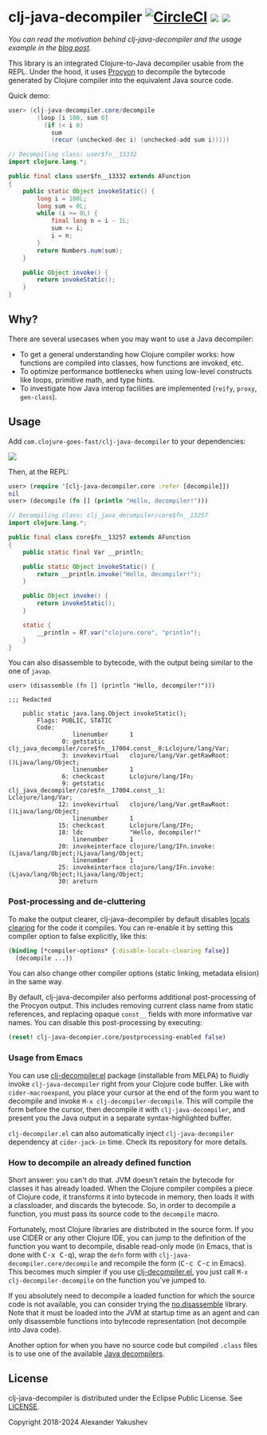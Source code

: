 # clj-java-decompiler [![CircleCI](https://img.shields.io/circleci/build/github/clojure-goes-fast/clj-java-decompiler/master.svg)](https://dl.circleci.com/status-badge/redirect/gh/clojure-goes-fast/clj-java-decompiler/tree/master) [![](https://img.shields.io/clojars/dt/com.clojure-goes-fast/clj-java-decompiler?color=teal)](https://clojars.org/com.clojure-goes-fast/clj-java-decompiler) [![](https://img.shields.io/badge/-changelog-blue.svg)](CHANGELOG.md)

_You can read the motivation behind clj-java-decompiler and the usage example in
the
[blog post](http://clojure-goes-fast.com/blog/introspection-tools-java-decompilers/)._

This library is an integrated Clojure-to-Java decompiler usable from the REPL.
Under the hood, it uses [Procyon](https://github.com/mstrobel/procyon) to
decompile the bytecode generated by Clojure compiler into the equivalent Java
source code.

Quick demo:

```java
user> (clj-java-decompiler.core/decompile
        (loop [i 100, sum 0]
          (if (< i 0)
            sum
            (recur (unchecked-dec i) (unchecked-add sum i)))))

// Decompiling class: user$fn__13332
import clojure.lang.*;

public final class user$fn__13332 extends AFunction
{
    public static Object invokeStatic() {
        long i = 100L;
        long sum = 0L;
        while (i >= 0L) {
            final long n = i - 1L;
            sum += i;
            i = n;
        }
        return Numbers.num(sum);
    }

    public Object invoke() {
        return invokeStatic();
    }
}
```

## Why?

There are several usecases when you may want to use a Java decompiler:

- To get a general understanding how Clojure compiler works: how functions are
  compiled into classes, how functions are invoked, etc.
- To optimize performance bottlenecks when using low-level constructs like
  loops, primitive math, and type hints.
- To investigate how Java interop facilities are implemented (`reify`, `proxy`,
  `gen-class`).

## Usage

Add `com.clojure-goes-fast/clj-java-decompiler` to your dependencies:

[![](https://clojars.org/com.clojure-goes-fast/clj-java-decompiler/latest-version.svg)](https://clojars.org/com.clojure-goes-fast/clj-java-decompiler)

Then, at the REPL:

```clojure
user> (require '[clj-java-decompiler.core :refer [decompile]])
nil
user> (decompile (fn [] (println "Hello, decompiler!")))
```

```java
// Decompiling class: clj_java_decompiler/core$fn__13257
import clojure.lang.*;

public final class core$fn__13257 extends AFunction
{
    public static final Var __println;

    public static Object invokeStatic() {
        return __println.invoke("Hello, decompiler!");
    }

    public Object invoke() {
        return invokeStatic();
    }

    static {
        __println = RT.var("clojure.core", "println");
    }
}
```

You can also disassemble to bytecode, with the output being similar to the one
of `javap`.

```
user> (disassemble (fn [] (println "Hello, decompiler!")))

;;; Redacted

    public static java.lang.Object invokeStatic();
        Flags: PUBLIC, STATIC
        Code:
                  linenumber      1
               0: getstatic       clj_java_decompiler/core$fn__17004.const__0:Lclojure/lang/Var;
               3: invokevirtual   clojure/lang/Var.getRawRoot:()Ljava/lang/Object;
                  linenumber      1
               6: checkcast       Lclojure/lang/IFn;
               9: getstatic       clj_java_decompiler/core$fn__17004.const__1:
Lclojure/lang/Var;
              12: invokevirtual   clojure/lang/Var.getRawRoot:()Ljava/lang/Object;
                  linenumber      1
              15: checkcast       Lclojure/lang/IFn;
              18: ldc             "Hello, decompiler!"
                  linenumber      1
              20: invokeinterface clojure/lang/IFn.invoke:(Ljava/lang/Object;)Ljava/lang/Object;
                  linenumber      1
              25: invokeinterface clojure/lang/IFn.invoke:(Ljava/lang/Object;)Ljava/lang/Object;
              30: areturn
```

### Post-processing and de-cluttering

To make the output clearer, clj-java-decompiler by default disables [locals
clearing](https://clojuredocs.org/clojure.core/*compiler-options*) for the code
it compiles. You can re-enable it by setting this compiler option to false
explicitly, like this:

```clj
(binding [*compiler-options* {:disable-locals-clearing false}]
  (decompile ...))
```

You can also change other compiler options (static linking, metadata elision) in
the same way.

By default, clj-java-decompiler also performs additional post-processing of the
Procyon output. This includes removing current class name from static
references, and replacing opaque `const__` fields with more informative var
names. You can disable this post-processing by executing:

```clj
(reset! clj-java-decompier.core/postprocessing-enabled false)
```

### Usage from Emacs

You can use [clj-decompiler.el](https://github.com/bsless/clj-decompiler.el)
package (installable from MELPA) to fluidly invoke `clj-java-decompiler` right
from your Clojure code buffer. Like with `cider-macroexpand`, you place your
cursor at the end of the form you want to decompile and invoke `M-x
clj-decompiler-decompile`. This will compile the form before the cursor, then
decompile it with `clj-java-decompiler`, and present you the Java output in a
separate syntax-highlighted buffer.

`clj-decompiler.el` can also automatically inject `clj-java-decompiler`
dependency at `cider-jack-in` time. Check its repository for more details.

### How to decompile an already defined function

Short answer: you can't do that. JVM doesn't retain the bytecode for classes it
has already loaded. When the Clojure compiler compiles a piece of Clojure code,
it transforms it into bytecode in memory, then loads it with a classloader, and
discards the bytecode. So, in order to decompile a function, you must pass its
source code to the `decompile` macro.

Fortunately, most Clojure libraries are distributed in the source form. If you
use CIDER or any other Clojure IDE, you can jump to the definition of the
function you want to decompile, disable read-only mode (in Emacs, that is done
with <kbd>C-x C-q</kbd>), wrap the `defn` form with
`clj-java-decompiler.core/decompile` and recompile the form (<kbd>C-c C-c</kbd>
in Emacs). This becomes much simpler if you use
[clj-decompiler.el](https://github.com/bsless/clj-decompiler.el), you just call
`M-x clj-decompiler-decompile` on the function you've jumped to.

If you absolutely need to decompile a loaded function for which the source code
is not available, you can consider trying the
[no.disassemble](https://github.com/gtrak/no.disassemble) library. Note that it
must be loaded into the JVM at startup time as an agent and can only disassemble
functions into bytecode representation (not decompile into Java code).

Another option for when you have no source code but compiled `.class` files is
to use one of the available [Java
decompilers](http://clojure-goes-fast.com/blog/introspection-tools-java-decompilers/).

## License

clj-java-decompiler is distributed under the Eclipse Public License.
See [LICENSE](LICENSE).

Copyright 2018-2024 Alexander Yakushev

